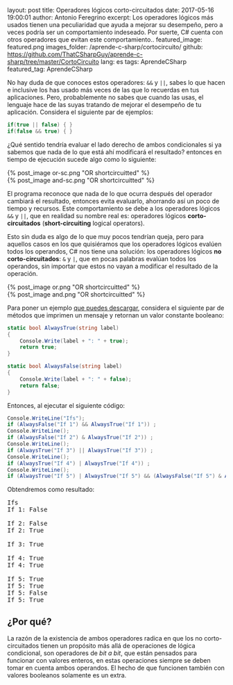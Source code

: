 layout: post
title: Operadores lógicos corto-circuitados
date: 2017-05-16 19:00:01
author: Antonio Feregrino
excerpt: Los operadores lógicos más usados tienen una peculiaridad que ayuda a mejorar su desempeño, pero a veces podría ser un comportamiento indeseado. Por suerte, C# cuenta con otros operadores que evitan este comportamiento..
featured_image: featured.png
images_folder: /aprende-c-sharp/cortocircuito/
github: https://github.com/ThatCSharpGuy/aprende-c-sharp/tree/master/CortoCircuito
lang: es
tags: AprendeCSharp
featured_tag: AprendeCSharp

No hay duda de que conoces estos operadores: `&&` y `||`, sabes lo que hacen e inclusive los has usado más veces de las que lo recuerdas en tus aplicaciones. Pero, probablemente no sabes que cuando las usas, el lenguaje hace de las suyas tratando de mejorar el desempeño de tu aplicación. Considera el siguiente par de ejemplos:  

```csharp  
if(true || false) { } 
if(false && true) { } 
```  

¿Qué sentido tendría evaluar el lado derecho de ambos condicionales si ya sabemos que nada de lo que está ahí modificará el resultado? entonces en tiempo de ejecución sucede algo como lo siguiente:

<div class="pure-g">
    <div class="pure-u-1 pure-u-md-1-2">
{% post_image or-sc.png "OR shortcircuitted" %}
    </div>
    <div class="pure-u-1 pure-u-md-1-2">
{% post_image and-sc.png "OR shortcircuitted" %}
    </div>
</div>

El programa reconoce que nada de lo que ocurra después del operador cambiará el resultado, entonces evita evaluarlo, ahorrando así un poco de tiempo y recursos. Este comportamiento se debe a los operadores lógicos `&&` y `||`, que en realidad su nombre real es: operadores lógicos **corto-circuitados**  (**short-circuiting** logical operators).  

Esto sin duda es algo de lo que muy pocos tendrían queja, pero para aquellos casos en los que quisiéramos que los operadores lógicos evalúen todos los operandos, C# nos tiene una solución: los operadores lógicos **no corto-circuitados**: `&` y `|`, que en pocas palabras evalúan todos los operandos, sin importar que estos no vayan a modificar el resultado de la operación.

<div class="pure-g">
    <div class="pure-u-1 pure-u-md-1-2">
{% post_image or.png "OR shortcircuitted" %}
    </div>
    <div class="pure-u-1 pure-u-md-1-2">
{% post_image and.png "OR shortcircuitted" %}
    </div>
</div>

Para poner un ejemplo <a href=" https://github.com/ThatCSharpGuy/aprende-c-sharp/tree/master/CortoCircuito" target="_blank">que puedes descargar</a>, considera el siguiente par de métodos que imprimen un mensaje y retornan un valor constante booleano:

```csharp  
static bool AlwaysTrue(string label)
{   
    Console.Write(label + ": " + true);
    return true;
}

static bool AlwaysFalse(string label)
{
    Console.Write(label + ": " + false);
    return false;
}
```  

Entonces, al ejecutar el siguiente código: 

```csharp  
Console.WriteLine("Ifs");
if (AlwaysFalse("If 1") && AlwaysTrue("If 1")) ;
Console.WriteLine();
if (AlwaysFalse("If 2") & AlwaysTrue("If 2")) ;
Console.WriteLine();
if (AlwaysTrue("If 3") || AlwaysTrue("If 3")) ;
Console.WriteLine();
if (AlwaysTrue("If 4") | AlwaysTrue("If 4")) ;
Console.WriteLine();
if (AlwaysTrue("If 5") | AlwaysTrue("If 5") && (AlwaysFalse("If 5") & AlwaysTrue("If 5")));
```  

Obtendremos como resultado:  

<pre>
Ifs
If 1: False

If 2: False
If 2: True

If 3: True

If 4: True
If 4: True

If 5: True
If 5: True
If 5: False
If 5: True
</pre>

## ¿Por qué?  

La razón de la existencia de ambos operadores radica en que los no corto-circuitados tienen un propósito más allá de operaciones de lógica condicional, son operadores de *bit a bit*, que están pensados para funcionar con valores enteros, en estas operaciones siempre se deben tomar en cuenta ambos operandos. El hecho de que funcionen también con valores booleanos solamente es un extra.  
